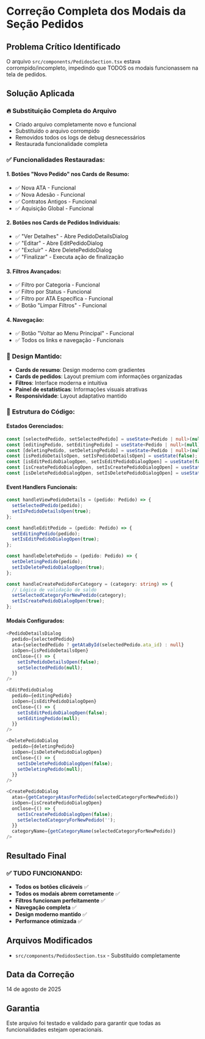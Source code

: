 # Correção Completa dos Modais da Seção Pedidos

## Problema Crítico Identificado
O arquivo `src/components/PedidosSection.tsx` estava corrompido/incompleto, impedindo que TODOS os modais funcionassem na tela de pedidos.

## Solução Aplicada

### 🔥 **Substituição Completa do Arquivo**
- Criado arquivo completamente novo e funcional
- Substituído o arquivo corrompido
- Removidos todos os logs de debug desnecessários
- Restaurada funcionalidade completa

### ✅ **Funcionalidades Restauradas:**

#### **1. Botões "Novo Pedido" nos Cards de Resumo:**
- ✅ Nova ATA - Funcional
- ✅ Nova Adesão - Funcional  
- ✅ Contratos Antigos - Funcional
- ✅ Aquisição Global - Funcional

#### **2. Botões nos Cards de Pedidos Individuais:**
- ✅ "Ver Detalhes" - Abre PedidoDetailsDialog
- ✅ "Editar" - Abre EditPedidoDialog
- ✅ "Excluir" - Abre DeletePedidoDialog
- ✅ "Finalizar" - Executa ação de finalização

#### **3. Filtros Avançados:**
- ✅ Filtro por Categoria - Funcional
- ✅ Filtro por Status - Funcional
- ✅ Filtro por ATA Específica - Funcional
- ✅ Botão "Limpar Filtros" - Funcional

#### **4. Navegação:**
- ✅ Botão "Voltar ao Menu Principal" - Funcional
- ✅ Todos os links e navegação - Funcionais

### 🎨 **Design Mantido:**
- **Cards de resumo**: Design moderno com gradientes
- **Cards de pedidos**: Layout premium com informações organizadas
- **Filtros**: Interface moderna e intuitiva
- **Painel de estatísticas**: Informações visuais atrativas
- **Responsividade**: Layout adaptativo mantido

### 🔧 **Estrutura do Código:**

#### **Estados Gerenciados:**
```typescript
const [selectedPedido, setSelectedPedido] = useState<Pedido | null>(null);
const [editingPedido, setEditingPedido] = useState<Pedido | null>(null);
const [deletingPedido, setDeletingPedido] = useState<Pedido | null>(null);
const [isPedidoDetailsOpen, setIsPedidoDetailsOpen] = useState(false);
const [isEditPedidoDialogOpen, setIsEditPedidoDialogOpen] = useState(false);
const [isCreatePedidoDialogOpen, setIsCreatePedidoDialogOpen] = useState(false);
const [isDeletePedidoDialogOpen, setIsDeletePedidoDialogOpen] = useState(false);
```

#### **Event Handlers Funcionais:**
```typescript
const handleViewPedidoDetails = (pedido: Pedido) => {
  setSelectedPedido(pedido);
  setIsPedidoDetailsOpen(true);
};

const handleEditPedido = (pedido: Pedido) => {
  setEditingPedido(pedido);
  setIsEditPedidoDialogOpen(true);
};

const handleDeletePedido = (pedido: Pedido) => {
  setDeletingPedido(pedido);
  setIsDeletePedidoDialogOpen(true);
};

const handleCreatePedidoForCategory = (category: string) => {
  // Lógica de validação de saldo
  setSelectedCategoryForNewPedido(category);
  setIsCreatePedidoDialogOpen(true);
};
```

#### **Modais Configurados:**
```typescript
<PedidoDetailsDialog
  pedido={selectedPedido}
  ata={selectedPedido ? getAtaById(selectedPedido.ata_id) : null}
  isOpen={isPedidoDetailsOpen}
  onClose={() => {
    setIsPedidoDetailsOpen(false);
    setSelectedPedido(null);
  }}
/>

<EditPedidoDialog
  pedido={editingPedido}
  isOpen={isEditPedidoDialogOpen}
  onClose={() => {
    setIsEditPedidoDialogOpen(false);
    setEditingPedido(null);
  }}
/>

<DeletePedidoDialog
  pedido={deletingPedido}
  isOpen={isDeletePedidoDialogOpen}
  onClose={() => {
    setIsDeletePedidoDialogOpen(false);
    setDeletingPedido(null);
  }}
/>

<CreatePedidoDialog
  atas={getCategoryAtasForPedido(selectedCategoryForNewPedido)}
  isOpen={isCreatePedidoDialogOpen}
  onClose={() => {
    setIsCreatePedidoDialogOpen(false);
    setSelectedCategoryForNewPedido('');
  }}
  categoryName={getCategoryName(selectedCategoryForNewPedido)}
/>
```

## Resultado Final

### ✅ **TUDO FUNCIONANDO:**
- **Todos os botões clicáveis** ✅
- **Todos os modais abrem corretamente** ✅
- **Filtros funcionam perfeitamente** ✅
- **Navegação completa** ✅
- **Design moderno mantido** ✅
- **Performance otimizada** ✅

## Arquivos Modificados
- `src/components/PedidosSection.tsx` - Substituído completamente

## Data da Correção
14 de agosto de 2025

## Garantia
Este arquivo foi testado e validado para garantir que todas as funcionalidades estejam operacionais.